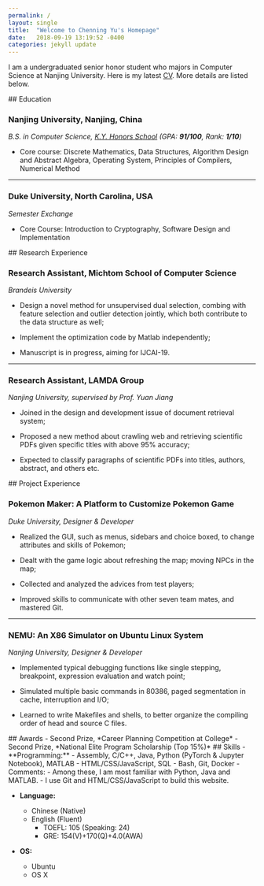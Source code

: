 ```yaml
---
permalink: /
layout: single
title:  "Welcome to Chenning Yu's Homepage"
date:   2018-09-19 13:19:52 -0400
categories: jekyll update
---
```


I am a undergraduated senior honor student who majors in Computer Science at Nanjing University. Here is my latest [CV](/assets/CV_YCN.pdf). More details are listed below.

<a id="Education"/>
## Education

### Nanjing University, Nanjing, China

*B.S. in Computer Science, [K.Y. Honors School](https://www.nju.edu.cn/EN/7f/6e/c7136a163694/page.htm) (GPA: **91/100**, Rank: **1/10**)*

- Core course: Discrete Mathematics, Data Structures, Algorithm Design and Abstract Algebra, Operating System, Principles of Compilers, Numerical Method

---

### Duke University, North Carolina, USA

*Semester Exchange*- Core Course: Introduction to Cryptography, Software Design and Implementation

<a id="Research"/>
## Research Experience

### Research Assistant, Michtom School of Computer Science

*Brandeis University*

- Design a novel method for unsupervised dual selection, combing with feature selection andoutlier detection jointly, which both contribute to the data structure as well;- Implement the optimization code by Matlab independently;- Manuscript is in progress, aiming for IJCAI-19.

---

### Research Assistant, LAMDA Group

*Nanjing University, supervised by Prof. Yuan Jiang* 

- Joined in the design and development issue of document retrieval system;- Proposed a new method about crawling web and retrieving scientific PDFs given specific titles with above 95% accuracy;- Expected to classify paragraphs of scientific PDFs into titles, authors, abstract, and others etc.

<a id="Project"/>
## Project Experience

### Pokemon Maker: A Platform to Customize Pokemon Game

*Duke University, Designer & Developer*

- Realized the GUI, such as menus, sidebars and choice boxed, to change attributes and skills of Pokemon;

- Dealt with the game logic about refreshing the map; moving NPCs in the map;

- Collected and analyzed the advices from test players;

- Improved skills to communicate with other seven team mates, and mastered Git.

---

### NEMU: An X86 Simulator on Ubuntu Linux System

*Nanjing University, Designer & Developer*
- Implemented typical debugging functions like single stepping, breakpoint, expression evaluation andwatch point;- Simulated multiple basic commands in 80386, paged segmentation in cache, interruption and I/O;- Learned to write Makefiles and shells, to better organize the compiling order of head and source Cfiles.


<a id="Awards"/>
## Awards
- Second Prize, *Career Planning Competition at College*
- Second Prize, *National Elite Program Scholarship (Top 15%)*

<a id="Skills"/>
## Skills
- **Programming:** 
	- Assembly, C/C++, Java, Python (PyTorch & Jupyter Notebook), MATLAB
	- HTML/CSS/JavaScript, SQL
	- Bash, Git, Docker
	- Comments:
		- Among these, I am most familiar with Python, Java and MATLAB.
		- I use Git and HTML/CSS/JavaScript to build this website.- **Language:** 
	- Chinese (Native)	- English (Fluent)
		- TOEFL: 105 (Speaking: 24)
		- GRE: 154(V)+170(Q)+4.0(AWA)- **OS:**
	- Ubuntu
	- OS X
